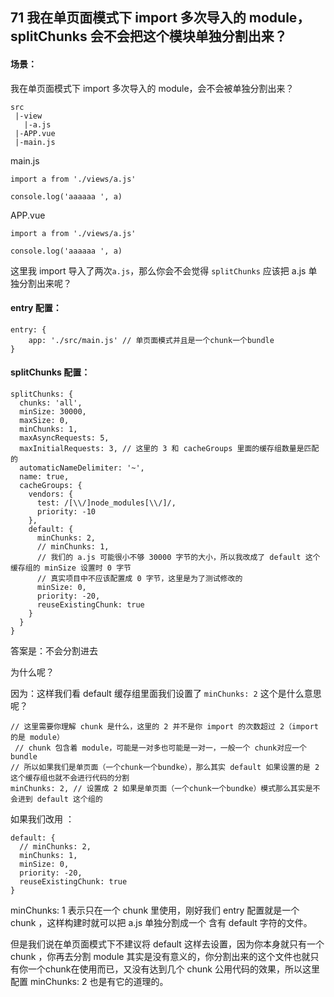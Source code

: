 ## 71 我在单页面模式下 import 多次导入的 module，splitChunks 会不会把这个模块单独分割出来？

#### 场景：

我在单页面模式下 import 多次导入的 module，会不会被单独分割出来？

```
src
 |-view
   |-a.js
 |-APP.vue
 |-main.js
```

main.js

```
import a from './views/a.js'

console.log('aaaaaa ', a)
```

APP.vue

```
import a from './views/a.js'

console.log('aaaaaa ', a)
```

这里我 import 导入了两次`a.js`，那么你会不会觉得 `splitChunks` 应该把 a.js 单独分割出来呢？

#### entry 配置：

```
entry: {
    app: './src/main.js' // 单页面模式并且是一个chunk一个bundle
}
```

#### splitChunks 配置：

```
splitChunks: {
  chunks: 'all',
  minSize: 30000,
  maxSize: 0,
  minChunks: 1,
  maxAsyncRequests: 5,
  maxInitialRequests: 3, // 这里的 3 和 cacheGroups 里面的缓存组数量是匹配的
  automaticNameDelimiter: '~',
  name: true,
  cacheGroups: {
    vendors: {
      test: /[\\/]node_modules[\\/]/,
      priority: -10
    },
    default: {
      minChunks: 2,
      // minChunks: 1,
      // 我们的 a.js 可能很小不够 30000 字节的大小，所以我改成了 default 这个缓存组的 minSize 设置时 0 字节
      // 真实项目中不应该配置成 0 字节，这里是为了测试修改的
      minSize: 0,
      priority: -20,
      reuseExistingChunk: true
    }
  }
}
```

答案是：不会分割进去

为什么呢？

因为：这样我们看 default 缓存组里面我们设置了 `minChunks: 2` 这个是什么意思呢？

```
// 这里需要你理解 chunk 是什么，这里的 2 并不是你 import 的次数超过 2（import 的是 module）
 // chunk 包含着 module，可能是一对多也可能是一对一，一般一个 chunk对应一个bundle
// 所以如果我们是单页面（一个chunk一个bundke），那么其实 default 如果设置的是 2 这个缓存组也就不会进行代码的分割
minChunks: 2, // 设置成 2 如果是单页面（一个chunk一个bundke）模式那么其实是不会进到 default 这个组的

```

如果我们改用 ：

```
default: {
  // minChunks: 2,
  minChunks: 1,
  minSize: 0,
  priority: -20,
  reuseExistingChunk: true
}
```

minChunks: 1 表示只在一个 chunk 里使用，刚好我们 entry 配置就是一个 chunk ，这样构建时就可以把 a.js 单独分割成一个 含有 default 字符的文件。

但是我们说在单页面模式下不建议将 default 这样去设置，因为你本身就只有一个 chunk ，你再去分割 module 其实是没有意义的，你分割出来的这个文件也就只有你一个chunk在使用而已，又没有达到几个 chunk 公用代码的效果，所以这里配置 minChunks: 2 也是有它的道理的。

